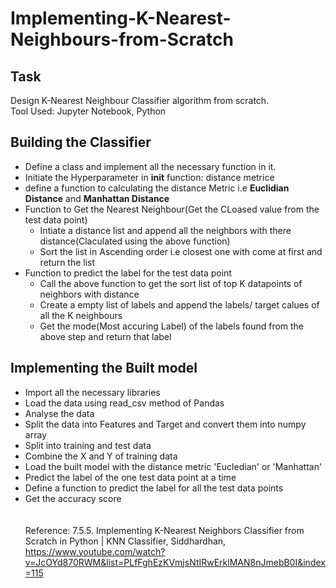 # Implementing-K-Nearest-Neighbours-from-Scratch
## Task
Design K-Nearest Neighbour Classifier algorithm from scratch.</br>
Tool Used: Jupyter Notebook, Python
## Building the Classifier
- Define a class and implement all the necessary function in it.
- Initiate the Hyperparameter in __init__ function: distance metrice
- define a function to calculating the distance Metric i.e **Euclidian Distance** and **Manhattan Distance**
- Function to Get the Nearest Neighbour(Get the CLoased value from the test data point)
  - Intiate a distance list and append all the neighbors with there distance(Claculated using the above function)
  - Sort the list in Ascending order i.e closest one with come at first and return the list
- Function to predict the label for the test data point
  - Call the above function to get the sort list of top K datapoints of neighbors with distance
  - Create a empty list of labels and append the labels/ target calues of all the K neighbours
  - Get the mode(Most accuring Label) of the labels found from the above step and return that label
## Implementing the Built model
- Import all the necessary libraries
- Load the data using read_csv method of Pandas
- Analyse the data
- Split the data into Features and Target and convert them into numpy array
- Split into training and test data
- Combine the X and Y of training data
- Load the built model with the distance metric 'Eucledian' or 'Manhattan'
- Predict the label of the one test data point at a time
- Define a function to predict the label for all the test data points
- Get the accuracy score </br></br></br>
Reference: 7.5.5. Implementing K-Nearest Neighbors Classifier from Scratch in Python | KNN Classifier, Siddhardhan, https://www.youtube.com/watch?v=JcOYd870RWM&list=PLfFghEzKVmjsNtIRwErklMAN8nJmebB0I&index=115
